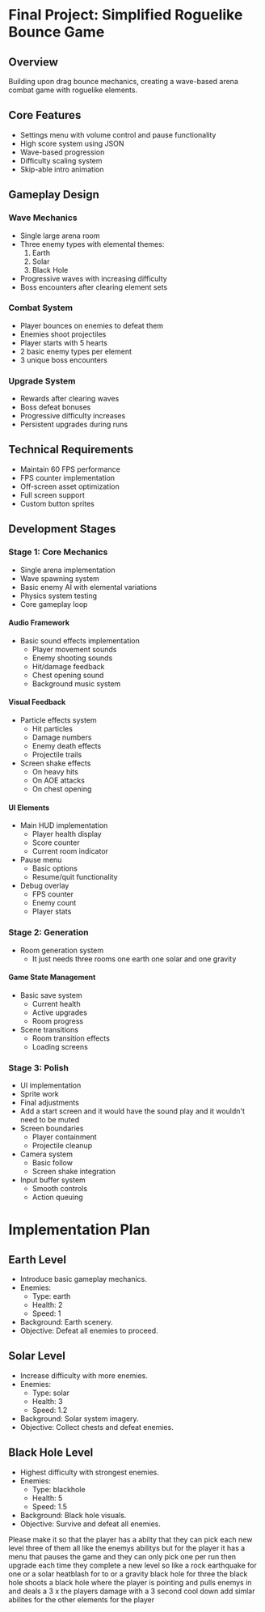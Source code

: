 # Final Project: Simplified Roguelike Bounce Game

## Overview
Building upon drag bounce mechanics, creating a wave-based arena combat game with roguelike elements.

## Core Features
- Settings menu with volume control and pause functionality
- High score system using JSON
- Wave-based progression
- Difficulty scaling system
- Skip-able intro animation

## Gameplay Design
### Wave Mechanics
- Single large arena room
- Three enemy types with elemental themes:
    1. Earth
    2. Solar
    3. Black Hole
- Progressive waves with increasing difficulty
- Boss encounters after clearing element sets

### Combat System
- Player bounces on enemies to defeat them
- Enemies shoot projectiles
- Player starts with 5 hearts
- 2 basic enemy types per element
- 3 unique boss encounters

### Upgrade System
- Rewards after clearing waves
- Boss defeat bonuses
- Progressive difficulty increases
- Persistent upgrades during runs

## Technical Requirements
- Maintain 60 FPS performance
- FPS counter implementation
- Off-screen asset optimization
- Full screen support
- Custom button sprites

## Development Stages
### Stage 1: Core Mechanics
- Single arena implementation
- Wave spawning system
- Basic enemy AI with elemental variations
- Physics system testing
- Core gameplay loop

#### Audio Framework
- Basic sound effects implementation
    - Player movement sounds
    - Enemy shooting sounds
    - Hit/damage feedback
    - Chest opening sound
    - Background music system

#### Visual Feedback
- Particle effects system
    - Hit particles
    - Damage numbers
    - Enemy death effects
    - Projectile trails
- Screen shake effects
    - On heavy hits
    - On AOE attacks
    - On chest opening

#### UI Elements
- Main HUD implementation
    - Player health display
    - Score counter
    - Current room indicator
- Pause menu
    - Basic options
    - Resume/quit functionality
- Debug overlay
    - FPS counter
    - Enemy count
    - Player stats

### Stage 2: Generation
- Room generation system
    - It just needs three rooms one earth one solar and one gravity
#### Game State Management
- Basic save system
    - Current health
    - Active upgrades
    - Room progress
- Scene transitions
    - Room transition effects
    - Loading screens

### Stage 3: Polish
- UI implementation
- Sprite work
- Final adjustments
- Add a start screen and it would have the sound play and it wouldn't need to be muted
- Screen boundaries
    - Player containment
    - Projectile cleanup
- Camera system
    - Basic follow
    - Screen shake integration
- Input buffer system
    - Smooth controls
    - Action queuing

# Implementation Plan

## Earth Level
- Introduce basic gameplay mechanics.
- Enemies:
  - Type: earth
  - Health: 2
  - Speed: 1
- Background: Earth scenery.
- Objective: Defeat all enemies to proceed.

## Solar Level
- Increase difficulty with more enemies.
- Enemies:
  - Type: solar
  - Health: 3
  - Speed: 1.2
- Background: Solar system imagery.
- Objective: Collect chests and defeat enemies.

## Black Hole Level
- Highest difficulty with strongest enemies.
- Enemies:
  - Type: blackhole
  - Health: 5
  - Speed: 1.5
- Background: Black hole visuals.
- Objective: Survive and defeat all enemies.


Please make it so that the player has a abilty that they can pick each new level three of them all like the enemys abilitys but for the player it has a menu that pauses the game and they can only pick one per run then upgrade each time they complete a new level so like a rock earthquake for one or a solar heatblash for to or a gravity black hole for three the black hole shoots a black hole where the player is pointing and pulls enemys in and deals a 3 x the players damage with a 3 second cool down add simlar abilites for the other elements for the player